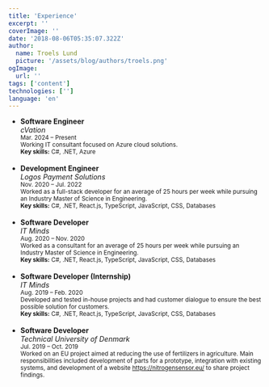 ```yaml
---
title: 'Experience'
excerpt: ''
coverImage: ''
date: '2018-08-06T05:35:07.322Z'
author:
  name: Troels Lund
  picture: '/assets/blog/authors/troels.png'
ogImage:
  url: ''
tags: ['content']
technologies: ['']
language: 'en'
---
```


<ul>
  <li data-url="/assets/logos/cvation_logo_processed.jpeg" data-w="50" data-h="50" data-r="10">
    <strong>Software Engineer</strong>
    <div><em>cVation</em></div>
    <div><small>Mar. 2024 – Present</small></div>
    <div>
      <small>Working IT consultant focused on Azure cloud solutions.</small>
    </div>
    <div>
      <small><strong>Key skills:</strong> C#, .NET, Azure</small>
    </div>
    <br/>
  </li>

  <li data-url="/assets/logos/logos_processed.jpeg" data-w="50" data-h="50" data-r="100">
    <strong>Development Engineer</strong>
    <div><em>Logos Payment Solutions</em></div>
    <div><small>Nov. 2020 – Jul. 2022</small></div>
    <div>
      <small>Worked as a full-stack developer for an average of 25 hours per week while pursuing an Industry Master of Science in Engineering.</small>
    </div>
    <div>
      <small><strong>Key skills:</strong> C#, .NET, React.js, TypeScript, JavaScript, CSS, Databases</small>
    </div>
    <br/>
  </li>

  <li data-url="/assets/logos/itminds_processed.jpg" data-w="50" data-h="50" data-r="100">
    <strong>Software Developer</strong>
    <div><em>IT Minds</em></div>
    <div><small>Aug. 2020 – Nov. 2020</small></div>
    <div>
      <small>Worked as a consultant for an average of 25 hours per week while pursuing an Industry Master of Science in Engineering.</small>
    </div>
    <div>
      <small><strong>Key skills:</strong> C#, .NET, React.js, TypeScript, JavaScript, CSS, Databases</small>
    </div>
    <br/>
  </li>

  <li data-url="/assets/logos/itminds_processed.jpg" data-w="50" data-h="50" data-r="100">
    <strong>Software Developer (Internship)</strong>
    <div><em>IT Minds</em></div>
    <div><small>Aug. 2019 – Feb. 2020</small></div>
    <div>
      <small>Developed and tested in-house projects and had customer dialogue to ensure the best possible solution for customers.</small>
    </div>
    <div>
      <small><strong>Key skills:</strong> C#, .NET, React.js, TypeScript, JavaScript, CSS, Databases</small>
    </div>
    <br/>
  </li>

  <li data-url="/assets/logos/dtu.png" data-w="50" data-h="70">
    <strong>Software Developer</strong>
    <div><em>Technical University of Denmark</em></div>
    <div><small>Jul. 2019 – Oct. 2019</small></div>
    <div>
      <small>Worked on an EU project aimed at reducing the use of fertilizers in agriculture. Main responsibilities included development of parts for a prototype, integration with existing systems, and development of a website 
        <a href="https://nitrogensensor.eu/">https://nitrogensensor.eu/</a> to share project findings.
      </small>
    </div>
    <br/>
  </li>
</ul>
